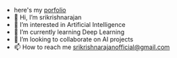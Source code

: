 -  here's my [porfolio](https://srikrishnarajanportfolio.web.app/)
- 👋 Hi, I’m srikrishnarajan
- 👀 I’m interested in Artificial Intelligence
- 🌱 I’m currently learning Deep Learning
- 💞️ I’m looking to collaborate on AI projects
- 📫 How to reach me srikrishnarajanofficial@gmail.com

<!---
krish-32/krish-32 is a ✨ special ✨ repository because its `README.md` (this file) appears on your GitHub profile.
You can click the Preview link to take a look at your changes.
--->

